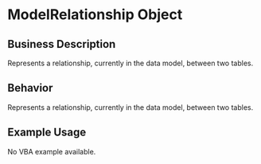 # ModelRelationship Object

## Business Description
Represents a relationship, currently in the data model, between two tables.

## Behavior
Represents a relationship, currently in the data model, between two tables.

## Example Usage
No VBA example available.